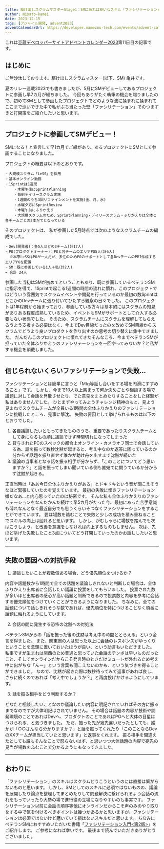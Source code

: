 ```yaml
---
title: 駆け出しスクラムマスターStage1：SMにあれば良いなスキル「ファシリテーション」 
author: misato-kamei
date: 2023-12-15
tags: [アジャイル開発, advent2023]
adventCalendarUrl: https://developer.mamezou-tech.com/events/advent-calendar/2023/
---
```


これは[豆蔵デベロッパーサイトアドベントカレンダー2023](/events/advent-calendar/2023/)第11日目の記事です。

## はじめに
ご無沙汰しております。駆け出しスクラムマスター(以下、SM) 亀井です。

夏のリレー連載2023でも書きましたが、5月にSMデビューしてあるプロジェクトに参画し早7カ月が経ちました。
今回もありがたく執筆の機会を賜りましたので、初めてSMとして参画したプロジェクトでどのような波に揉まれに揉まれてここまで泳いできた中で私がぶち当たった壁「ファシリテーション」でのつまずきと打開策をご紹介したいと思います。

---
## プロジェクトに参画してSMデビュー！
SMになる！と宣言して早1カ月でご縁があり、あるプロジェクトにSMとして参画することになりました。

プロジェクトの概要は以下のとおりです。

    ・大規模スクラム「LeSS」を採用
    ・基本オンライン勤務
    ・1Sprintは1週間
        ・木曜午後にSprintPlanning
        ・毎朝デイリースクラム実施
        ・1週間のうち3回リファインメントを実施(金、月、水)
        ・水曜夕方にSprintReview
        ・木曜午前にふりかえり
        ・大規模スクラムのため、SprintPlanning・デイリースクラム・ふりかえりは全体と各チームごとの2本だてとなっている

そのプロジェクトは、 私が参画した5月時点では次のようなスクラムチームの編成でした。

    ・Dev(開発者)：各5人ほどの3チーム(計17人)
    ・PO(プロダクトオーナー)：POと各チームのエリアPO5人(計6人)
      ※本来LeSSはPOが一人だが、多忙のためPOのサポートとして各DevチームのPBI作成するエリアPOを配置
    ・SM：既に参画している1人＋私(計2人)
    → 合計 24人

参画した当初はSMが初めてということもあり、既に参画しているベテランSMに指示を得て、1Sprintで起こる1週間の時間の流れに慣れ、このプロジェクトではどういう雰囲気でスクラムイベントや開発を行っているのか最初の数SprintはどこかのDevチームに張り付いてひたすら観察の日々でした。
このプロジェクトは1年程前から始まっており、参画している方々は基本的にはスクラムの知見がありある程度成熟しているため、イベントもSMがサポートとして介入する必要もない状態でした。
そのため、スクラムチームにスクラムを理解してもらえるうよう支援する必要はなく、今までDev目線だったのを改めてSM目線からスクラムでどうより良いプロダクトを作り出すのか思考の切り替えに集中できました。
だんだんこのプロジェクトに慣れてきたそんなころ、今までベテランSMが担っていた全体ふりかえりのファシリテーションを一回やってみないか？と私がする機会を頂戴しました。

---
## 信じられないくらいファシリテーションで失敗...


ファシリテーションとは簡単に言うと「Mtg等話し合いをする場を円滑にすすめること」です。
しかし、今まで10人以上集まって何か決めごとや相談する場で議題に対して会話を発散させたり、でた意見をまとめたりすることをした経験が私はありませんでした。
ひとまずやってみようチャレンジ精神のもと、見よう見まねでスクラムチームが全員いる1時間の全体ふりかえりのファシリテーションに挑戦したところ、見事に撃沈。
失敗の要因として挙げられるものは以下のとおりでした。
   
 1) 各自議論したいともってきたもののうち、重要であったりスクラムチームとして身になるもの順に議論できず時間切れになってしまった
 2) 貸与されたPCのスペックの都合上オンライン・カメラオフ同士で会話している為、話を振って数秒沈黙が起きると、考え中なのか返答に困っているのか分からず話題を振り直せず誰かが助け舟を出すまで沈黙が続いた
 3) 議論の当事者となる話を振る相手が分からず、「このことについてどう思いますか？」と話を振ってしまい聞いている側も誰宛てに問うているか分からず沈黙が起きる。

正直当時は「ああ今日全体ふりかえりがある」とドキドキという音が聞こえそうなほど緊張していたのを覚えています。
最初の失敗に慄きファシリテーション嫌だなあ...と内心思っていたのは秘密です。
そんな私も全体ふりかえりのファシリテーションをなんだかんだ続けて早5カ月がたった今、最初にあった苦手意識も薄れなんとなく最近自分でも思うくらいそつなくファシリテーションをすることができています。
要は場数を踏むことで失敗と少しの成功を積み重ねることでスキルの向上は図れると思います。
しかし、がむしゃらに場数を踏んでも次はこうしよう、と改善を意識をしなければ向上するものもしません。
次は、先ほど挙げた失敗したこと3点についてどう打開していったのかお話ししたいと思います。

---
## 失敗の要因への対抗手段

1) 議論したいことが複数個ある場合、どう優先順位をつけるか？

内容や話題数から1時間で全ての話題を議論しきれないと判断した場合は、全体ふりかえり出席者に会話したい議論に投票をしてもらいました。
投票された数が多いほど出席者の感心が高い話題と判断できるので投票数と内容を参考に会話する優先順位をつけていくことができるようになりました。
ちなみに、全ての話題について話しきれそうな数であれば、優先順位を特につけることなく順番に話題に触れるようにしています。

2) 会話の間に発生する恐怖の沈黙への対処法

ベテランSMからの「話を振った後の沈黙は考え中の時間ととらえる」という金言を得ました。
また、関東圏の人は思った以上に会話のレスポンスがゆっくりということを念頭に置いておいたほうが良い、という助言もいただきました。
私事ですが生まれは関西のため普通と思っていた会話のテンポは早いものだったこと、そしてオンラインだからこそ発言時のときだけミュートが外れるため考え中に出がちな「んー」という言葉も聞こえないのかも、という気づきを得ることができました。
なので、沈黙が起きた際は数秒待ってみて返事があれば良し、さらに続くのであれば「考え中でしょうか？」と再度投げかけるようにしています。

3) 話を振る相手をどう判断するか？

どなたと相談したいことなのか議論したい内容に明記されていればその方に振るまでなのですが大体明記はされていません。
その場合は話題の内容が技術や開発環境のことであればDevへ、プロダクトのことであればPOへと大体の目星はつけられる、と気づきました。
ただ、振った先が宛先違いだったとしても、誰かが「○○さんなら分かりますか？」と話を振ってくれたり「このことならDevのXXチームが担当していたと思います」と返事をくれます。
振る相手を間違えたとしても誰もそんなことで怒らないはず、と思いつつ大体話題の内容で宛先の見当が場数をふむことで分かるようにもなってきました。

---
## おわりに

「ファシリテーション」のスキルはスクラムどうこうというのには直接は繋がらないものと思います。
しかし、SMとしてのスキルに必須ではないものの、議論を展開したり論点を整理してまとめたりして問題解決に繋げられるよう会話の流れをもっていったり大勢の場で進行役の立場になりやすいのも事実です。
ファシリテーション以前に会話の順序等他にオンラインだからこそ声のみのやり取りをする中で気を付けるべきポイントは幾つかあるかと思いますが、ファシリテーションは必須ではないけど磨いていて損はないスキルだと思います。
ちなみにベテランSMにおすすめいただいた書籍「[ファシリテーション入門<第2版>](https://www.amazon.co.jp/dp/4532113989/)」をご紹介します。
ご参考になれば幸いです。
最後まで読んでいただきありがとうございました。

---

